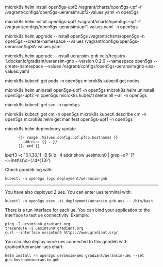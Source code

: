 microk8s helm install open5gs-upf2 /vagrant/charts/open5gs-upf -f /vagrant/configs/open5gs-ueransim/upf2-values.yaml -n open5gs


microk8s helm install open5gs-upf1 /vagrant/charts/open5gs-upf -f /vagrant/configs/open5gs-ueransim/upf1-values.yaml -n open5gs


microk8s helm upgrade --install open5gs /vagrant/charts/open5gs -n open5gs --create-namespace --values /vagrant/configs/open5gs-ueransim/5gSA-values.yaml

microk8s helm upgrade --install ueransim-gnb oci://registry-1.docker.io/gradiant/ueransim-gnb --version 0.2.6 --namespace open5gs --create-namespace --values /vagrant/configs/open5gs-ueransim/gnb-ues-values.yaml

microk8s kubectl get pods -n open5gs
microk8s kubectl get nodes

microk8s helm uninstall open5gs-upf1 -n open5gs
microk8s helm uninstall open5gs-upf2 -n open5gs
microk8s kubectl delete all --all -n open5gs

microk8s kubectl get svc -n open5gs

microk8s kubectl get cm -n open5gs
microk8s kubectl describe cm -n open5gs <config-name>
microk8s helm get manifest open5gs-upf1 -n open5gs

microk8s helm dependency update

          {{- range .Values.config.upf.pfcp.hostnames }}
          - address: {{ . }}
          {{- end }}

iperf3 -c 10.1.33.11 -B $(ip -4 addr show uesimtun0 | grep -oP '(?<=inet\s)\d+(\.\d+){3}')


Check gnodeb log with:

```
kubectl -n open5gs logs deployment/ueransim-gnb
```

---

You have also deployed 2 ues. You can enter ues terminal with:

```
kubectl -n open5gs exec -ti deployment/ueransim-gnb-ues -- /bin/bash
```
There is a tun interface for each ue.
You can bind your application to the interface to test ue connectivity.
Example:

```
ping -I uesimtun0 gradiant.org
traceroute -i uesimtun0 gradiant.org
curl --interface uesimtun0 https://www.gradiant.org/
```

You can also deploy more ues connected to this gnodeb with gradiant/ueransim-ues chart:

```
helm install -n open5gs ueransim-ues gradiant/ueransim-ues --set gnb.hostname=ueransim-gnb
```
